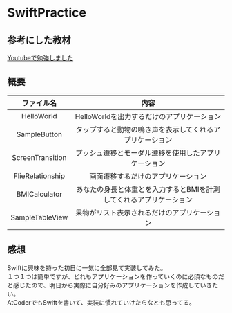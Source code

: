 # SwiftPractice

## 参考にした教材
[Youtubeで勉強しました](https://www.youtube.com/watch?v=3v4OIds-OOg&ab_channel=RikutoSato)

## 概要
|ファイル名|内容|
|:--:|:--:|
|HelloWorld|HelloWorldを出力するだけのアプリケーション|
|SampleButton|タップすると動物の鳴き声を表示してくれるアプリケーション|
|ScreenTransition|プッシュ遷移とモーダル遷移を使用したアプリケーション|
|FlieRelationship|画面遷移するだけのアプリケーション|
|BMICalculator|あなたの身長と体重とを入力するとBMIを計測してくれるアプリケーション|
|SampleTableView|果物がリスト表示されるだけのアプリケーション|

## 感想
Swiftに興味を持った初日に一気に全部見て実装してみた。  
１つ１つは簡単ですが、どれもアプリケーションを作っていくのに必須なものだと感じたので、明日から実際に自分好みのアプリケーションを作成していきたい。  
AtCoderでもSwiftを書いて、実装に慣れていけたらなとも思ってる。
